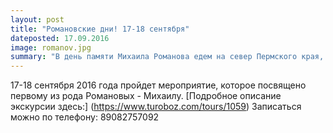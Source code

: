 ```yaml
---
layout: post
title: "Романовские дни! 17-18 сентября"
dateposted: 17.09.2016
image: romanov.jpg
summary: "В день памяти Михаила Романова едем на север Пермского края, где время как будто остановилось..."
---
```


17-18 сентября 2016 года пройдет мероприятие, которое посвящено первому из рода Романовых - Михаилу.
[Подробное описание экскурсии здесь:] (https://www.turoboz.com/tours/1059)
Записаться можно по телефону: 89082757092
